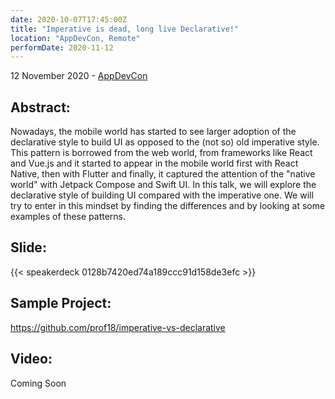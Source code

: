 ```yaml
---
date: 2020-10-07T17:45:00Z
title: "Imperative is dead, long live Declarative!"
location: "AppDevCon, Remote"
performDate: 2020-11-12
---
```


12 November 2020 - [AppDevCon](https://appdevcon.nl/session/imperative-is-dead-long-live-declarative-2)

## Abstract:
Nowadays, the mobile world has started to see larger adoption of the declarative style to build UI as opposed to the (not so) old imperative style. This pattern is borrowed from the web world, from frameworks like React and Vue.js and it started to appear in the mobile world first with React Native, then with Flutter and finally, it captured the attention of the "native world" with Jetpack Compose and Swift UI.
In this talk, we will explore the declarative style of building UI compared with the imperative one. We will try to enter in this mindset by finding the differences and by looking at some examples of these patterns.

## Slide:

{{< speakerdeck 0128b7420ed74a189ccc91d158de3efc >}}

## Sample Project: 

https://github.com/prof18/imperative-vs-declarative

## Video:

Coming Soon

